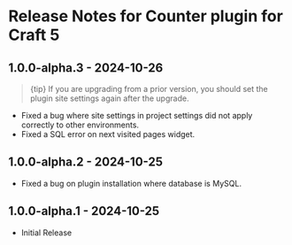 # Release Notes for Counter plugin for Craft 5

## 1.0.0-alpha.3 - 2024-10-26

> {tip} If you are upgrading from a prior version, you should set the plugin site settings again after the upgrade.

- Fixed a bug where site settings in project settings did not apply correctly to other environments.
- Fixed a SQL error on next visited pages widget.

## 1.0.0-alpha.2 - 2024-10-25

- Fixed a bug on plugin installation where database is MySQL.

## 1.0.0-alpha.1 - 2024-10-25

- Initial Release